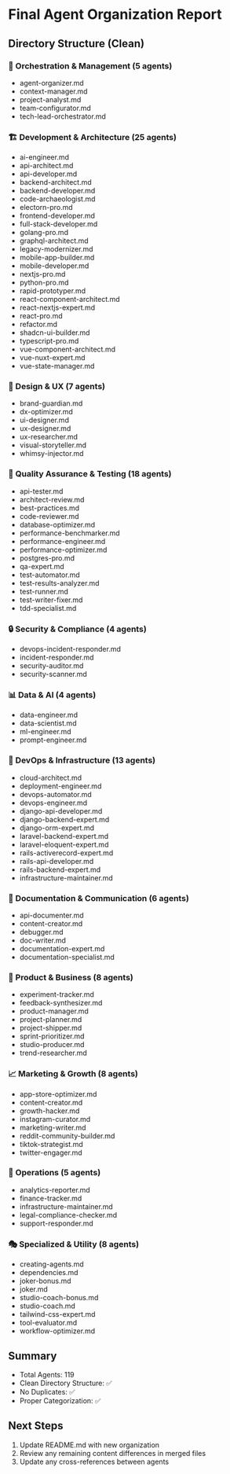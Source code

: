 # Final Agent Organization Report

## Directory Structure (Clean)

### 🎯 Orchestration & Management (5 agents)
- agent-organizer.md
- context-manager.md
- project-analyst.md
- team-configurator.md
- tech-lead-orchestrator.md

### 🏗️ Development & Architecture (25 agents)
- ai-engineer.md
- api-architect.md
- api-developer.md
- backend-architect.md
- backend-developer.md
- code-archaeologist.md
- electorn-pro.md
- frontend-developer.md
- full-stack-developer.md
- golang-pro.md
- graphql-architect.md
- legacy-modernizer.md
- mobile-app-builder.md
- mobile-developer.md
- nextjs-pro.md
- python-pro.md
- rapid-prototyper.md
- react-component-architect.md
- react-nextjs-expert.md
- react-pro.md
- refactor.md
- shadcn-ui-builder.md
- typescript-pro.md
- vue-component-architect.md
- vue-nuxt-expert.md
- vue-state-manager.md

### 🎨 Design & UX (7 agents)
- brand-guardian.md
- dx-optimizer.md
- ui-designer.md
- ux-designer.md
- ux-researcher.md
- visual-storyteller.md
- whimsy-injector.md

### 🔧 Quality Assurance & Testing (18 agents)
- api-tester.md
- architect-review.md
- best-practices.md
- code-reviewer.md
- database-optimizer.md
- performance-benchmarker.md
- performance-engineer.md
- performance-optimizer.md
- postgres-pro.md
- qa-expert.md
- test-automator.md
- test-results-analyzer.md
- test-runner.md
- test-writer-fixer.md
- tdd-specialist.md

### 🔒 Security & Compliance (4 agents)
- devops-incident-responder.md
- incident-responder.md
- security-auditor.md
- security-scanner.md

### 📊 Data & AI (4 agents)
- data-engineer.md
- data-scientist.md
- ml-engineer.md
- prompt-engineer.md

### 🚀 DevOps & Infrastructure (13 agents)
- cloud-architect.md
- deployment-engineer.md
- devops-automator.md
- devops-engineer.md
- django-api-developer.md
- django-backend-expert.md
- django-orm-expert.md
- laravel-backend-expert.md
- laravel-eloquent-expert.md
- rails-activerecord-expert.md
- rails-api-developer.md
- rails-backend-expert.md
- infrastructure-maintainer.md

### 📝 Documentation & Communication (6 agents)
- api-documenter.md
- content-creator.md
- debugger.md
- doc-writer.md
- documentation-expert.md
- documentation-specialist.md

### 🎯 Product & Business (8 agents)
- experiment-tracker.md
- feedback-synthesizer.md
- product-manager.md
- project-planner.md
- project-shipper.md
- sprint-prioritizer.md
- studio-producer.md
- trend-researcher.md

### 📈 Marketing & Growth (8 agents)
- app-store-optimizer.md
- content-creator.md
- growth-hacker.md
- instagram-curator.md
- marketing-writer.md
- reddit-community-builder.md
- tiktok-strategist.md
- twitter-engager.md

### 🏢 Operations (5 agents)
- analytics-reporter.md
- finance-tracker.md
- infrastructure-maintainer.md
- legal-compliance-checker.md
- support-responder.md

### 🎭 Specialized & Utility (8 agents)
- creating-agents.md
- dependencies.md
- joker-bonus.md
- joker.md
- studio-coach-bonus.md
- studio-coach.md
- tailwind-css-expert.md
- tool-evaluator.md
- workflow-optimizer.md

## Summary
- Total Agents: 119
- Clean Directory Structure: ✅
- No Duplicates: ✅
- Proper Categorization: ✅

## Next Steps
1. Update README.md with new organization
2. Review any remaining content differences in merged files
3. Update any cross-references between agents

